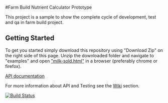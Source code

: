 #Farm Build Nutrient Calculator Prototype

This project is a sample to show the complete cycle of development, test and qa in farm build project.


## Getting Started

To get you started simply download this repository using "Download Zip" on the right side of this page. Unzip the downloaded folder and navigate to "examples" and open ["milk-sold.html"](https://cdn.rawgit.com/SpatialVision/farm-build-nutrient-calculator/master/examples/milk-sold/milk-sold.html)
in a browser (preferably chrome or firefox).

[API documentation](https://cdn.rawgit.com/SpatialVision/farm-build-nutrient-calculator/master/docs/Farm_Build_Nutrient_Calculator_Prototype/0.0.1/index.html)


For more information about API and Testing see the [Wiki](https://github.com/SpatialVision/farm-build-nutrient-calculator/wiki) section.

[![Build Status](https://api.travis-ci.org/SpatialVision/farm-build-nutrient-calculator.svg?branch=master)](https://travis-ci.org/SpatialVision/farm-build-nutrient-calculator)
